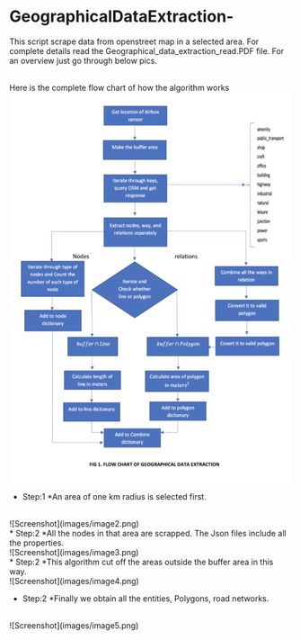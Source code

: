 # GeographicalDataExtraction-
This script scrape data from openstreet map in a selected area. For complete details read the Geographical_data_extraction_read.PDF file. For an overview just go through below pics.

</br> Here is the complete flow chart of how the algorithm works
![Screenshot](images/image1.png)

* Step:1
  *An area of one km radius is selected first.
</br>
![Screenshot](images/image2.png)

</br>
* Step:2
 *All the nodes in that area are scrapped. The Json files include all the properties. 
</br>
![Screenshot](images/image3.png)

</br>
* Step:2
 *This algorithm cut off the areas outside the buffer area in this way. 
</br>
![Screenshot](images/image4.png)
</br>

* Step:2
 *Finally we obtain all the entities, Polygons, road networks.
</br>
![Screenshot](images/image5.png)
</br>

